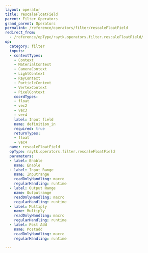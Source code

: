 ```yaml
---
layout: operator
title: rescaleFloatField
parent: Filter Operators
grand_parent: Operators
permalink: /reference/operators/filter/rescaleFloatField
redirect_from:
  - /reference/opType/raytk.operators.filter.rescaleFloatField/
op:
  category: filter
  inputs:
  - contextTypes:
    - Context
    - MaterialContext
    - CameraContext
    - LightContext
    - RayContext
    - ParticleContext
    - VertexContext
    - PixelContext
    coordTypes:
    - float
    - vec2
    - vec3
    - vec4
    label: Input field
    name: definition_in
    required: true
    returnTypes:
    - float
    - vec4
  name: rescaleFloatField
  opType: raytk.operators.filter.rescaleFloatField
  parameters:
  - label: Enable
    name: Enable
  - label: Input Range
    name: Inputrange
    readOnlyHandling: macro
    regularHandling: runtime
  - label: Output Range
    name: Outputrange
    readOnlyHandling: macro
    regularHandling: runtime
  - label: Multiply
    name: Multiply
    readOnlyHandling: macro
    regularHandling: runtime
  - label: Post Add
    name: Postadd
    readOnlyHandling: macro
    regularHandling: runtime

---
```

